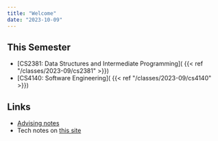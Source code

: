 ```yaml
---
title: "Welcome"
date: "2023-10-09"
---
```


## This Semester

 - [CS2381: Data Structures and Intermediate Programming](
     {{< ref "/classes/2023-09/cs2381" >}})
 - [CS4140: Software Engineering](
     {{< ref "/classes/2023-09/cs4140" >}})

## Links

 - [Advising notes](./advising)
 - Tech notes on [this site](./site-tech)
